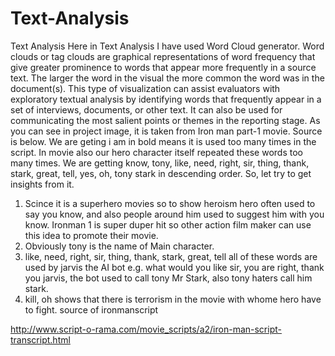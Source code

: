 # Text-Analysis

Text Analysis
Here in Text Analysis I have used Word Cloud generator. Word clouds or tag clouds are graphical representations of word frequency that give greater prominence to words that appear more frequently in a source text. The larger the word in the visual the more common the word was in the document(s). This type of visualization can assist evaluators with exploratory textual analysis by identifying words that frequently appear in a set of interviews, documents, or other text. It can also be used for communicating the most salient points or themes in the reporting stage.
As you can see in project image, it is taken from Iron man part-1 movie. Source is below. We are geting i am in bold means it is used too many times in the script. In movie also our hero character itself repeated these words too many times. We are getting know, tony, like, need, right, sir, thing, thank, stark, great, tell, yes, oh, tony stark in descending order. So, let try to get insights from it.
1. Scince it is a superhero movies so to show heroism hero often used to say you know, and also people around him used to suggest him with you know. Ironman 1 is super duper hit so other action film maker can use this idea to promote their movie.
2. Obviously tony is the name of Main character.
3. like, need, right, sir, thing, thank, stark, great, tell all of these words are used by jarvis the AI bot e.g. what would you like sir, you are right, thank you jarvis, the bot used to call tony Mr Stark, also tony haters call him stark.
4. kill, oh shows that there is terrorism in the movie with whome hero have to fight.
source of ironmanscript

http://www.script-o-rama.com/movie_scripts/a2/iron-man-script-transcript.html
